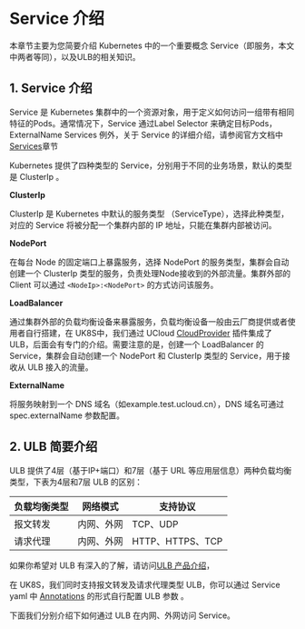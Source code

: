 # Service 介绍

本章节主要为您简要介绍 Kubernetes 中的一个重要概念 Service（即服务，本文中两者等同），以及ULB的相关知识。

## 1. Service 介绍

Service 是 Kubernetes 集群中的一个资源对象，用于定义如何访问一组带有相同特征的Pods。通常情况下，Service 通过Label Selector
来确定目标Pods，ExternalName Services 例外，关于 Service 的详细介绍，请参阅官方文档中
[Services](https://kubernetes.io/docs/concepts/services-networking/service/#publishing-services-service-types)章节

Kubernetes 提供了四种类型的 Service，分别用于不同的业务场景，默认的类型是 ClusterIp 。

**ClusterIp**

ClusterIp 是 Kubernetes 中默认的服务类型 （ServiceType），选择此种类型，对应的 Service 将被分配一个集群内部的 IP 地址，只能在集群内部被访问。

**NodePort**

在每台 Node 的固定端口上暴露服务，选择 NodePort 的服务类型，集群会自动创建一个 ClusterIp 类型的服务，负责处理Node接收到的外部流量。集群外部的 Client 可以通过
`<NodeIp>:<NodePort>` 的方式访问该服务。

**LoadBalancer**

通过集群外部的负载均衡设备来暴露服务，负载均衡设备一般由云厂商提供或者使用者自行搭建，在 UK8S中，我们通过 UCloud
[CloudProvider](/uk8s/service/cp_update) 插件集成了 ULB，后面会有专门的介绍。需要注意的是，创建一个 LoadBalancer 的
Service，集群会自动创建一个 NodePort 和 ClusterIp 类型的 Service，用于接收从 ULB 接入的流量。

**ExternalName**

将服务映射到一个 DNS 域名（如example.test.ucloud.cn），DNS 域名可通过 spec.externalName 参数配置。

## 2. ULB 简要介绍

ULB 提供了4层（基于IP+端口）和7层（基于 URL 等应用层信息）两种负载均衡类型，下表为4层和7层 ULB 的区别：

| 负载均衡类型 | 网络模式  | 支持协议           |
| ------ | ----- | -------------- |
| 报文转发   | 内网、外网 | TCP、UDP        |
| 请求代理   | 内网、外网 | HTTP、HTTPS、TCP |

如果你希望对 ULB 有深入的了解，请访问[ULB 产品介绍](ulb/README)，

在 UK8S，我们同时支持报文转发及请求代理类型 ULB，你可以通过 Service yaml 中 [Annotations](/uk8s/service/annotations) 的形式自行配置
ULB 参数 。

下面我们分别介绍下如何通过 ULB 在内网、外网访问 Service。
